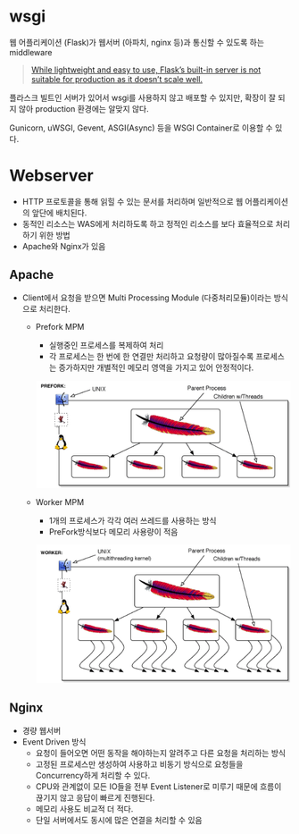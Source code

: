 # wsgi

웹 어플리케이션 (Flask)가 웹서버 (아파치, nginx 등)과 통신할 수 있도록 하는 middleware

> [While lightweight and easy to use, Flask’s built-in server is not suitable for production as it doesn’t scale well.](https://flask.palletsprojects.com/en/1.1.x/deploying/)

플라스크 빌트인 서버가 있어서 wsgi를 사용하지 않고 배포할 수 있지만, 확장이 잘 되지 않아 production 환경에는 알맞지 않다.

Gunicorn, uWSGI, Gevent, ASGI(Async) 등을 WSGI Container로 이용할 수 있다.

# Webserver

- HTTP 프로토콜을 통해 읽힐 수 있는 문서를 처리하며 일반적으로 웹 어플리케이션의 앞단에 배치된다.
- 동적인 리소스는 WAS에게 처리하도록 하고 정적인 리소스를 보다 효율적으로 처리하기 위한 방법
- Apache와 Nginx가 있음

## Apache

- Client에서 요청을 받으면 Multi Processing Module (다중처리모듈)이라는 방식으로 처리한다.
    - Prefork MPM
        - 실행중인 프로세스를 복제하여 처리
        - 각 프로세스는 한 번에 한 연결만 처리하고 요청량이 많아질수록 프로세스는 증가하지만 개별적인 메모리 영역을 가지고 있어 안정적이다.

        ![apache_prefork_mpm.png](./static/apache_prefork_mpm.png)

    - Worker MPM
        - 1개의 프로세스가 각각 여러 쓰레드를 사용하는 방식
        - PreFork방식보다 메모리 사용량이 적음

        ![apache_worker_mpm.png](./static/apache_worker_mpm.png)

## Nginx

- 경량 웹서버
- Event Driven 방식
    - 요청이 들어오면 어떤 동작을 해야하는지 알려주고 다른 요청을 처리하는 방식
    - 고정된 프로세스만 생성하여 사용하고 비동기 방식으로 요청들을 Concurrency하게 처리할 수 있다.
    - CPU와 관계없이 모든 IO들을 전부 Event Listener로 미루기 때문에 흐름이 끊기지 않고 응답이 빠르게 진행된다.
    - 메모리 사용도 비교적 더 적다.
    - 단일 서버에서도 동시에 많은 연결을 처리할 수 있음